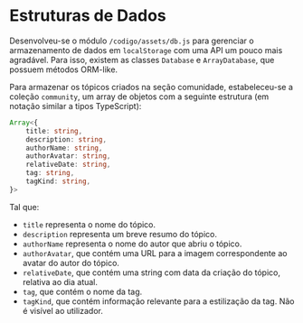 # Estruturas de Dados

Desenvolveu-se o módulo `/codigo/assets/db.js` para gerenciar o armazenamento de dados em `localStorage` com uma API um pouco mais agradável. Para isso, existem as classes `Database` e `ArrayDatabase`, que possuem métodos ORM-like.

Para armazenar os tópicos criados na seção comunidade, estabeleceu-se a coleção `community`, um array de objetos com a seguinte estrutura (em notação similar a tipos TypeScript):

```ts
Array<{
    title: string,
    description: string,
    authorName: string,
    authorAvatar: string,
    relativeDate: string,
    tag: string,
    tagKind: string,
}>
```

Tal que:

- `title` representa o nome do tópico.
- `description` representa um breve resumo do tópico.
- `authorName` representa o nome do autor que abriu o tópico.
- `authorAvatar`, que contém uma URL para a imagem correspondente ao avatar do autor do tópico.
- `relativeDate`, que contém uma string com data da criação do tópico, relativa ao dia atual.
- `tag`, que contém o nome da tag.
- `tagKind`, que contém informação relevante para a estilização da tag. Não é visível ao utilizador.
